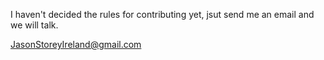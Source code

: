 I haven't decided the rules for contributing yet, jsut send me an email and we will talk.

JasonStoreyIreland@gmail.com
